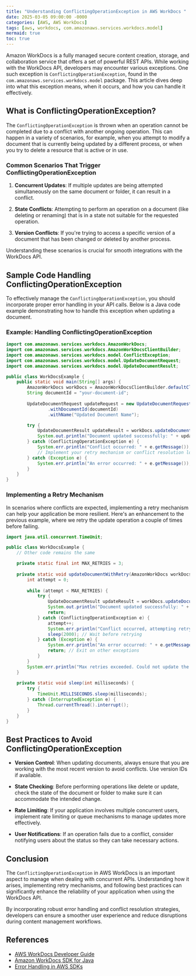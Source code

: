 ```yaml
---
title: "Understanding ConflictingOperationException in AWS WorkDocs "
date: 2025-03-05 09:00:00 -0000
categories: [AWS, AWS WorkDocs]
tags: [aws, workdocs, com.amazonaws.services.workdocs.model]
mermaid: true
toc: true
---
```



Amazon WorkDocs is a fully managed secure content creation, storage, and collaboration service that offers a set of powerful REST APIs. While working with the WorkDocs API, developers may encounter various exceptions. One such exception is `ConflictingOperationException`, found in the `com.amazonaws.services.workdocs.model` package. This article dives deep into what this exception means, when it occurs, and how you can handle it effectively.

## What is ConflictingOperationException?

The `ConflictingOperationException` is thrown when an operation cannot be completed due to a conflict with another ongoing operation. This can happen in a variety of scenarios, for example, when you attempt to modify a document that is currently being updated by a different process, or when you try to delete a resource that is active or in use.

### Common Scenarios That Trigger ConflictingOperationException

1. **Concurrent Updates**: If multiple updates are being attempted simultaneously on the same document or folder, it can result in a conflict.
  
2. **State Conflicts**: Attempting to perform an operation on a document (like deleting or renaming) that is in a state not suitable for the requested operation.

3. **Version Conflicts**: If you're trying to access a specific version of a document that has been changed or deleted by another process.

Understanding these scenarios is crucial for smooth integrations with the WorkDocs API.

## Sample Code Handling ConflictingOperationException

To effectively manage the `ConflictingOperationException`, you should incorporate proper error handling in your API calls. Below is a Java code example demonstrating how to handle this exception when updating a document.

### Example: Handling ConflictingOperationException

```java
import com.amazonaws.services.workdocs.AmazonWorkDocs;
import com.amazonaws.services.workdocs.AmazonWorkDocsClientBuilder;
import com.amazonaws.services.workdocs.model.ConflictException;
import com.amazonaws.services.workdocs.model.UpdateDocumentRequest;
import com.amazonaws.services.workdocs.model.UpdateDocumentResult;

public class WorkDocsExample {
    public static void main(String[] args) {
        AmazonWorkDocs workDocs = AmazonWorkDocsClientBuilder.defaultClient();
        String documentId = "your-document-id";
        
        UpdateDocumentRequest updateRequest = new UpdateDocumentRequest()
                .withDocumentId(documentId)
                .withName("Updated Document Name");

        try {
            UpdateDocumentResult updateResult = workDocs.updateDocument(updateRequest);
            System.out.println("Document updated successfully: " + updateResult.getDocumentId());
        } catch (ConflictingOperationException e) {
            System.err.println("Conflict occurred: " + e.getMessage());
            // Implement your retry mechanism or conflict resolution logic here
        } catch (Exception e) {
            System.err.println("An error occurred: " + e.getMessage());
        }
    }
}
```

### Implementing a Retry Mechanism

In scenarios where conflicts are expected, implementing a retry mechanism can help your application be more resilient. Here's an enhancement to the previous example, where we retry the update operation a couple of times before failing.

```java
import java.util.concurrent.TimeUnit;

public class WorkDocsExample {
    // Other code remains the same

    private static final int MAX_RETRIES = 3;
    
    private static void updateDocumentWithRetry(AmazonWorkDocs workDocs, UpdateDocumentRequest request) {
        int attempt = 0;
        
        while (attempt < MAX_RETRIES) {
            try {
                UpdateDocumentResult updateResult = workDocs.updateDocument(request);
                System.out.println("Document updated successfully: " + updateResult.getDocumentId());
                return;
            } catch (ConflictingOperationException e) {
                attempt++;
                System.err.println("Conflict occurred, attempting retry " + attempt);
                sleep(2000); // Wait before retrying
            } catch (Exception e) {
                System.err.println("An error occurred: " + e.getMessage());
                return; // Exit on other exceptions
            }
        }
        System.err.println("Max retries exceeded. Could not update the document.");
    }
    
    private static void sleep(int milliseconds) {
        try {
            TimeUnit.MILLISECONDS.sleep(milliseconds);
        } catch (InterruptedException e) {
            Thread.currentThread().interrupt();
        }
    }
}
```

## Best Practices to Avoid ConflictingOperationException

- **Version Control**: When updating documents, always ensure that you are working with the most recent version to avoid conflicts. Use version IDs if available.

- **State Checking**: Before performing operations like delete or update, check the state of the document or folder to make sure it can accommodate the intended change.

- **Rate Limiting**: If your application involves multiple concurrent users, implement rate limiting or queue mechanisms to manage updates more effectively.

- **User Notifications**: If an operation fails due to a conflict, consider notifying users about the status so they can take necessary actions.

## Conclusion

The `ConflictingOperationException` in AWS WorkDocs is an important aspect to manage when dealing with concurrent APIs. Understanding how it arises, implementing retry mechanisms, and following best practices can significantly enhance the reliability of your application when using the WorkDocs API.

By incorporating robust error handling and conflict resolution strategies, developers can ensure a smoother user experience and reduce disruptions during content management workflows.

## References
- [AWS WorkDocs Developer Guide](https://docs.aws.amazon.com/workdocs/latest/APIReference/Welcome.html)
- [Amazon WorkDocs SDK for Java](https://docs.aws.amazon.com/sdk-for-java/latest/developer-guide/home.html)
- [Error Handling in AWS SDKs](https://docs.aws.amazon.com/sdk-for-java/latest/developer-guide/java-dg-error-handling.html)